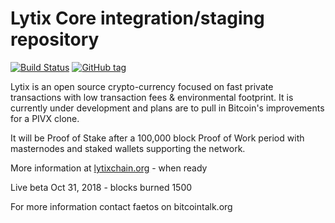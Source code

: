 Lytix Core integration/staging repository
=====================================

[![Build Status](https://travis-ci.org/LytixChain/lytix.png)](https://travis-ci.org/LytixChain/lytix) [![GitHub tag](https://img.shields.io/github/tag/LytixChain/lytix.svg)](https://github.com/lytixchain/lytix/tree/v1.1.4)

Lytix is an open source crypto-currency focused on fast private transactions with low transaction fees & environmental footprint.  It is currently under development and plans are to pull in Bitcoin's improvements for a PIVX clone.

It will be Proof of Stake after a 100,000 block Proof of Work period with masternodes and staked wallets supporting the network. 

More information at [lytixchain.org](http://www.lytixchain.org) - when ready

Live beta Oct 31, 2018 - blocks burned 1500

For more information contact faetos on bitcointalk.org
